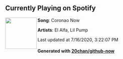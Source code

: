 ## Currently Playing on Spotify

[<img align="left" width="100" src="https://i.scdn.co/image/ab67616d00001e02c20ad25b0a247109aea86095">](https://open.spotify.com/album/5VVkOFYXmjtYd6hoasaWKQ)

**Song**: Coronao Now

**Artists**: El Alfa, Lil Pump

Last updated at 7/16/2020, 3:22:07 PM

#### Generated with [20chan/github-now](https://github.com/20chan/github-now)